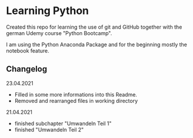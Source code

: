 # Learning Python
Created this repo for learning the use of git and GitHub together with the german Udemy course "Python Bootcamp".

I am using the Python Anaconda Package and for the beginning mostly the notebook feature.

## Changelog
23.04.2021
- Filled in some more informations into this Readme.
- Removed and rearranged files in working directory

21.04.2021
- finished subchapter "Umwandeln Teil 1"
- finished "Umwandeln Teil 2"
